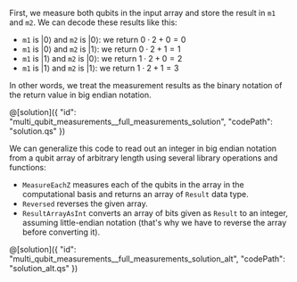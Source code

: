 First, we measure both qubits in the input array and store the result in `m1` and `m2`. We can decode these results like this:  
- `m1` is $|0\rangle$ and `m2` is $|0\rangle$: we return $0\cdot2+0 = 0$
- `m1` is $|0\rangle$ and `m2` is $|1\rangle$: we return $0\cdot2+1 = 1$
- `m1` is $|1\rangle$ and `m2` is $|0\rangle$: we return $1\cdot2+0 = 2$
- `m1` is $|1\rangle$ and `m2` is $|1\rangle$: we return $1\cdot2+1 = 3$

In other words, we treat the measurement results as the binary notation of the return value in big endian notation.

@[solution]({
"id": "multi_qubit_measurements__full_measurements_solution",
"codePath": "solution.qs"
})

We can generalize this code to read out an integer in big endian notation from a qubit array of arbitrary length using several library operations and functions:

* `MeasureEachZ` measures each of the qubits in the array in the computational basis and returns an array of `Result` data type.
* `Reversed` reverses the given array.
* `ResultArrayAsInt` converts an array of bits given as `Result` to an integer, assuming little-endian notation (that's why we have to reverse the array before converting it).

@[solution]({
"id": "multi_qubit_measurements__full_measurements_solution_alt",
"codePath": "solution_alt.qs"
})
